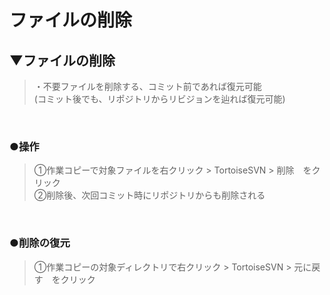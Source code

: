 # ファイルの削除

## ▼ファイルの削除
>・不要ファイルを削除する、コミット前であれば復元可能<br>
>(コミット後でも、リポジトリからリビジョンを辿れば復元可能)<br>
<br>

### ●操作
>①作業コピーで対象ファイルを右クリック > TortoiseSVN > 削除　をクリック<br>
>②削除後、次回コミット時にリポジトリからも削除される<br>
<br>

### ●削除の復元
>①作業コピーの対象ディレクトリで右クリック > TortoiseSVN > 元に戻す　をクリック<br>
<br>
